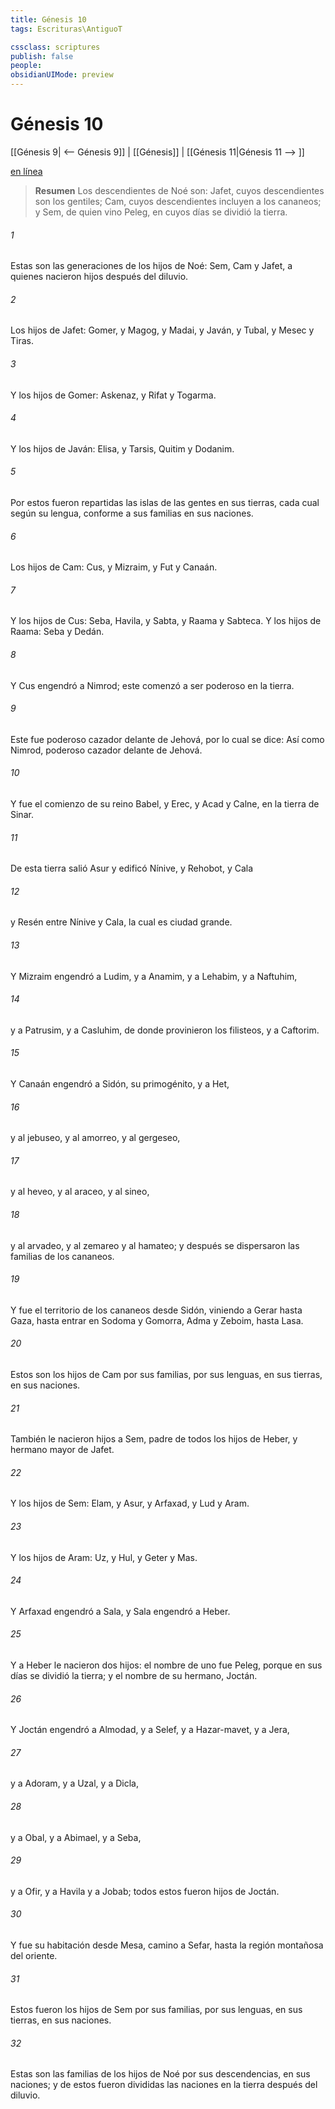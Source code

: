 ```yaml
---
title: Génesis 10
tags: Escrituras\AntiguoT

cssclass: scriptures
publish: false
people:
obsidianUIMode: preview
---
```


# Génesis 10
[[Génesis 9| <-- Génesis 9]] | [[Génesis]] | [[Génesis 11|Génesis 11 --> ]]

[en línea](https://churchofjesuschrist.org/study/scriptures/ot/gen/10?lang=spa)

> __Resumen__
Los descendientes de Noé son: Jafet, cuyos descendientes son los gentiles; Cam, cuyos descendientes incluyen a los cananeos; y Sem, de quien vino Peleg, en cuyos días se dividió la tierra.

###### 1 
Estas son las generaciones de los hijos de Noé: Sem, Cam y Jafet, a quienes nacieron hijos después del diluvio.

###### 2 
Los hijos de Jafet: Gomer, y Magog, y Madai, y Javán, y Tubal, y Mesec y Tiras.

###### 3 
Y los hijos de Gomer: Askenaz, y Rifat y Togarma.

###### 4 
Y los hijos de Javán: Elisa, y Tarsis, Quitim y Dodanim.

###### 5 
Por estos fueron repartidas las islas de las gentes en sus tierras, cada cual según su lengua, conforme a sus familias en sus naciones.

###### 6 
Los hijos de Cam: Cus, y Mizraim, y Fut y Canaán.

###### 7 
Y los hijos de Cus: Seba, Havila, y Sabta, y Raama y Sabteca. Y los hijos de Raama: Seba y Dedán.

###### 8 
Y Cus engendró a Nimrod; este comenzó a ser poderoso en la tierra.

###### 9 
Este fue poderoso cazador delante de Jehová, por lo cual se dice: Así como Nimrod, poderoso cazador delante de Jehová.

###### 10 
Y fue el comienzo de su reino Babel, y Erec, y Acad y Calne, en la tierra de Sinar.

###### 11 
De esta tierra salió Asur y edificó Nínive, y Rehobot, y Cala

###### 12 
y Resén entre Nínive y Cala, la cual es ciudad grande.

###### 13 
Y Mizraim engendró a Ludim, y a Anamim, y a Lehabim, y a Naftuhim,

###### 14 
y a Patrusim, y a Casluhim, de donde provinieron los filisteos, y a Caftorim.

###### 15 
Y Canaán engendró a Sidón, su primogénito, y a Het,

###### 16 
y al jebuseo, y al amorreo, y al gergeseo,

###### 17 
y al heveo, y al araceo, y al sineo,

###### 18 
y al arvadeo, y al zemareo y al hamateo; y después se dispersaron las familias de los cananeos.

###### 19 
Y fue el territorio de los cananeos desde Sidón, viniendo a Gerar hasta Gaza, hasta entrar en Sodoma y Gomorra, Adma y Zeboim, hasta Lasa.

###### 20 
Estos son los hijos de Cam por sus familias, por sus lenguas, en sus tierras, en sus naciones.

###### 21 
También le nacieron hijos a Sem, padre de todos los hijos de Heber, y hermano mayor de Jafet.

###### 22 
Y los hijos de Sem: Elam, y Asur, y Arfaxad, y Lud y Aram.

###### 23 
Y los hijos de Aram: Uz, y Hul, y Geter y Mas.

###### 24 
Y Arfaxad engendró a Sala, y Sala engendró a Heber.

###### 25 
Y a Heber le nacieron dos hijos: el nombre de uno fue Peleg, porque en sus días se dividió la tierra; y el nombre de su hermano, Joctán.

###### 26 
Y Joctán engendró a Almodad, y a Selef, y a Hazar-mavet, y a Jera,

###### 27 
y a Adoram, y a Uzal, y a Dicla,

###### 28 
y a Obal, y a Abimael, y a Seba,

###### 29 
y a Ofir, y a Havila y a Jobab; todos estos fueron hijos de Joctán.

###### 30 
Y fue su habitación desde Mesa, camino a Sefar, hasta la región montañosa del oriente.

###### 31 
Estos fueron los hijos de Sem por sus familias, por sus lenguas, en sus tierras, en sus naciones.

###### 32 
Estas son las familias de los hijos de Noé por sus descendencias, en sus naciones; y de estos fueron divididas las naciones en la tierra después del diluvio.

